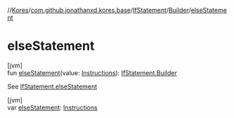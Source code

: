 //[Kores](../../../../index.md)/[com.github.jonathanxd.kores.base](../../index.md)/[IfStatement](../index.md)/[Builder](index.md)/[elseStatement](else-statement.md)

# elseStatement

[jvm]\
fun [elseStatement](else-statement.md)(value: [Instructions](../../../com.github.jonathanxd.kores/-instructions/index.md)): [IfStatement.Builder](index.md)

See [IfStatement.elseStatement](../else-statement.md)

[jvm]\
var [elseStatement](else-statement.md): [Instructions](../../../com.github.jonathanxd.kores/-instructions/index.md)
